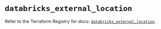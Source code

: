 # `databricks_external_location`

Refer to the Terraform Registry for docs: [`databricks_external_location`](https://registry.terraform.io/providers/databricks/databricks/1.92.0/docs/resources/external_location).
